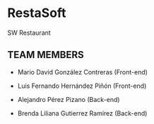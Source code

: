 # RestaSoft
SW Restaurant 

## TEAM MEMBERS

* Mario David González Contreras (Front-end) 
* Luis Fernando Hernández Piñón (Front-end) 

* Alejandro Pérez Pizano (Back-end)
* Brenda Liliana Gutierrez Ramirez (Back-end)